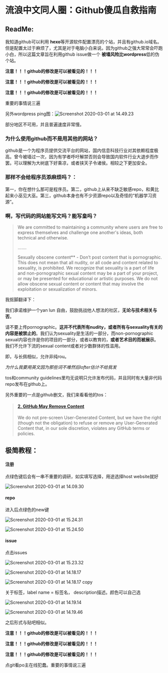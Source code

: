 

# 流浪中文同人圈：Github傻瓜自救指南

## ReadMe:

我知道github可以利用 **hexo**等开源软件配置漂亮的个站，并且有github.io域名。但是配置太过于麻烦了，尤其是对于电脑小白来说。因为github之强大常常会吓跑小白，所以这篇文章旨在利用github issue做一个 **被墙风险比wordpress**低的伪个站。

**注意！！！github的修改是可以被看见的！！！**

**注意！！！github的修改是可以被看见的！！！**

**注意！！！github的修改是可以被看见的！！！**

重要的事情说三遍

另外wordpress ping图：![Screenshot 2020-03-01 at 14.49.23](https://github.com/sandasjlda/4fg/blob/master/images/6File.png)


部分地区不可用，并且普遍速度非常慢。

### 为什么使用github而不是用其他的网站？

github是一个为程序员提供交流平台的网站，国内信息科技行业对其依赖程度极高。曾今被墙过一次，因为有学者呼吁解禁否则会导致国内软件行业大退步而作罢。可以理解为大树底下好乘凉，或者挟天子令诸侯。相较之下更加安全。

### 那样不会给程序员添麻烦吗？：

第一，你在想什么那可是程序员。第二，github上从来不缺乏敏感repo，和黄比起来小巫见大巫。第三，github本身也有不少资源repo以及奇怪的“机器学习资源”。

### 啊，写代码的网站能写文吗？能写皇吗？



> We are committed to maintaining a community where users are free to express themselves and challenge one another's ideas, both technical and otherwise. 
>
> .......
>
> Sexually obscene content** - Don’t post content that is pornographic. This does not mean that all nudity, or all code and content related to sexuality, is prohibited. We recognize that sexuality is a part of life and non-pornographic sexual content may be a part of your project, or may be presented for educational or artistic purposes. We do not allow obscene sexual content or content that may involve the exploitation or sexualization of minors.

我抠脚翻译下：

我们承诺维护一个yan lun 自由，鼓励挑战他人想法的社区，**无论与技术相关与否**。

请不要上传pornographic。**这并不代表所有nudity，或者所有与sexuality有关的内容是被禁止的**。我们认为sexuality是生活的一部分，而non-pornographic sexual内容也许是你的项目的一部分，或者以教育的，**或者艺术目的而被展示**。我们不允许下流的sexual content或者对少数群体的性滥用。

即，与长佩相似，允许非纯rou。

*为什么我要用英文因为那些词不难然后lofter估计不给我发*

tos和community guidelines里均无说明只允许发布代码，并且同时有大量非代码repo发布在github上。

另外重要的一点是github删文，我们来看看他的tos：

> #### [2. GitHub May Remove Content](https://help.github.com/en/github/site-policy/github-terms-of-service#2-github-may-remove-content)
>
> We do not pre-screen User-Generated Content, but we have the right (though not the obligation) to refuse or remove any User-Generated Content that, in our sole discretion, violates any GitHub terms or policies.



## 极简教程：

#### 注册

点绿色键后会有一串不重要的调研，如实填写选择，用途选择host website就好

![Screenshot 2020-03-01 at 14.09.30](https://github.com/sandasjlda/4fg/blob/master/images/1File.png)



#### repo

进入后点绿色的new键

![Screenshot 2020-03-01 at 15.24.31](https://github.com/sandasjlda/4fg/blob/master/images/8File.png)

![Screenshot 2020-03-01 at 15.24.50](https://github.com/sandasjlda/4fg/blob/master/images/9File.png)

#### issue

点击issues

![Screenshot 2020-03-01 at 15.23.32](https://github.com/sandasjlda/4fg/blob/master/images/7File.png)

![Screenshot 2020-03-01 at 14.18.17](https://github.com/sandasjlda/4fg/blob/master/images/2File.png)



![Screenshot 2020-03-01 at 14.18.17 copy](https://github.com/sandasjlda/4fg/blob/master/images/3File.png)

关于标签，label name = 标签名， description描述。颜色可以自己选

![Screenshot 2020-03-01 at 14.19.14](https://github.com/sandasjlda/4fg/blob/master/images/4File.png)

![Screenshot 2020-03-01 at 14.19.46](https://github.com/sandasjlda/4fg/blob/master/images/5File.png)



之后形式与贴吧相似。

**注意！！！github的修改是可以被看见的！！！**

**注意！！！github的修改是可以被看见的！！！**

**注意！！！github的修改是可以被看见的！！！**

点git看po主在线犯蠢。重要的事情说三遍

